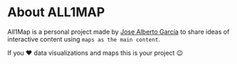 # About ALL1MAP

All1Map is a personal project made by [Jose Alberto García](https://www.linkedin.com/in/josealbertogarciaguijarro/) to share ideas of interactive content using `maps as the main content`.

If you :heart: data visualizations and maps this is your project :wink:
